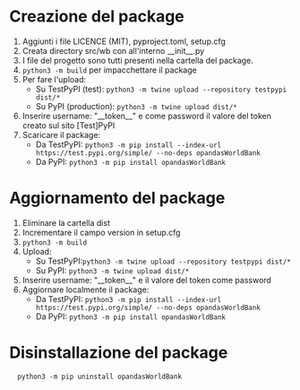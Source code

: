 # Creazione del package
1. Aggiunti i file LICENCE (MIT), pyproject.toml, setup.cfg
2. Creata directory src/wb con all'interno \_\_init\_\_.py
3. I file del progetto sono tutti presenti nella cartella del package.
4. `python3 -m build` per impacchettare il package
5. Per fare l'upload:
   - Su TestPyPI (test): `python3 -m twine upload --repository testpypi dist/*`
   - Su PyPI (production): `python3 -m twine upload dist/*`
6. Inserire username: "\_\_token\_\_" e come password il valore del token creato sul sito [Test]PyPI
7. Scaricare il package: 
   - Da TestPyPI: `python3 -m pip install --index-url https://test.pypi.org/simple/ --no-deps opandasWorldBank`
   - Da PyPI: `python3 -m pip install opandasWorldBank`
# Aggiornamento del package
1. Eliminare la cartella dist
2. Incrementare il campo version in setup.cfg
3. `python3 -m build`
4. Upload:
   - Su TestPyPI:`python3 -m twine upload --repository testpypi dist/*`
   - Su PyPI: `python3 -m twine upload dist/*`
5. Inserire username: "\_\_token\_\_" e il valore del token come password
6. Aggiornare localmente il package:
   - Da TestPyPI: `python3 -m pip install --index-url https://test.pypi.org/simple/ --no-deps opandasWorldBank`
   - Da PyPI: `python3 -m pip install opandasWorldBank`
# Disinstallazione del package

      python3 -m pip uninstall opandasWorldBank
